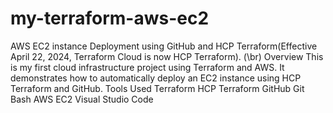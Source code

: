 # my-terraform-aws-ec2
AWS EC2 instance Deployment using GitHub and HCP Terraform(Effective April 22, 2024, Terraform Cloud is now HCP Terraform).
(\br)
Overview
This is my first cloud infrastructure project using Terraform and AWS. It demonstrates how to automatically deploy an EC2 instance using HCP Terraform and GitHub.
Tools Used
Terraform
HCP Terraform
GitHub
Git Bash
AWS EC2
Visual Studio Code













